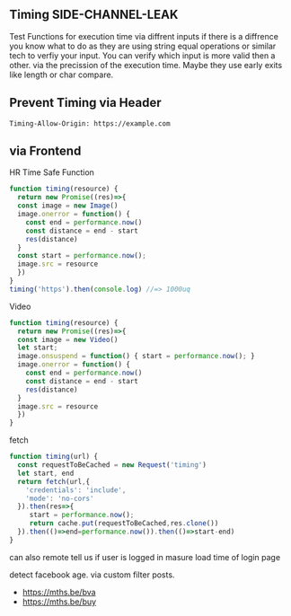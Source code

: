 ## Timing SIDE-CHANNEL-LEAK
Test Functions for execution time via diffrent inputs if there is a diffrence you know what to do as they are using string equal operations or similar tech to verfiy your input.
You can verify which input is more valid then a other. via the precission of the execution time. Maybe they use early exits like length or char compare.

## Prevent Timing via Header
```Timing-Allow-Origin: https://example.com```

## via Frontend
HR Time Safe Function
```js
function timing(resource) {
  return new Promise((res)=>{
  const image = new Image()
  image.onerror = function() {
    const end = performance.now()
    const distance = end - start
    res(distance)
  }
  const start = performance.now();
  image.src = resource
  })
}
timing('https').then(console.log) //=> 1000uq
```

Video
```js
function timing(resource) {
  return new Promise((res)=>{
  const image = new Video()
  let start;
  image.onsuspend = function() { start = performance.now(); }
  image.onerror = function() {
    const end = performance.now()
    const distance = end - start
    res(distance)
  }
  image.src = resource
  })
}
```


fetch
```js
function timing(url) {
  const requestToBeCached = new Request('timing')
  let start, end
  return fetch(url,{
    'credentials': 'include',
    'mode': 'no-cors'
  }).then(res=>{
     start = performance.now();
     return cache.put(requestToBeCached,res.clone())
  }).then(()=>end=performance.now()).then(()=>start-end)
}
```
can also remote tell us if user is logged in masure load time of login page

detect facebook age. via custom filter posts.

- https://mths.be/bva
- https://mths.be/buy

